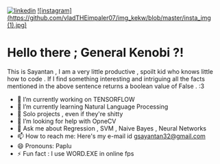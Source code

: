 [![linkedin](https://github.com/vladTHEimpaler07/img_kekw/blob/master/unnamed_30x30.png)](https://www.linkedin.com/in/sayantan-ganguly-464459197/)
[![instagram](https://github.com/vladTHEimpaler07/img_kekw/blob/master/insta_img (1).jpg)](https://www.instagram.com/die_hard_hazard/)

# Hello there ; General Kenobi ?!

This is Sayantan , I am a very little productive , spoilt kid who knows little how to code .
If I find something interesting and intriguing all the facts mentioned in the above sentence returns a boolean value of False .
:3


- 🔭 I’m currently working on TENSORFLOW
- 🌱 I’m currently learning Natural Language Processing
- 👯 Solo projects , even if they're shitty
- 🤔 I’m looking for help with OpneCV
- 💬 Ask me about Regression , SVM , Naive Bayes , Neural Networks 
- 📫 How to reach me: Here's my e-mail id [gsayantan32@gmail.com](mailto:gsayantan32@gmail.com)
- 😄 Pronouns: Paplu
- ⚡ Fun fact : I use WORD.EXE in online fps

